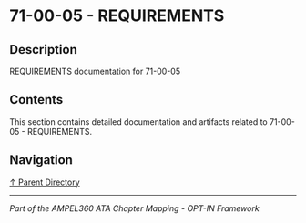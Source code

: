 # 71-00-05 - REQUIREMENTS

## Description

REQUIREMENTS documentation for 71-00-05

## Contents

This section contains detailed documentation and artifacts related to 71-00-05 - REQUIREMENTS.

## Navigation

[↑ Parent Directory](../README.md)

---

*Part of the AMPEL360 ATA Chapter Mapping - OPT-IN Framework*
